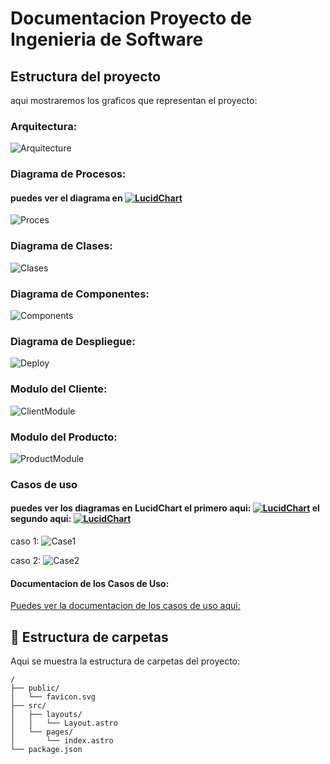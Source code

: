 # Documentacion Proyecto de Ingenieria de Software

## Estructura del proyecto
aqui mostraremos los graficos que representan el proyecto:

### Arquitectura:
![Arquitecture](https://github.com/JosBenites23/ProyectoIs/blob/main/Diagramas%20UML%20Proyecto/diagrama_arquitectura.png)

### Diagrama de Procesos: 
#### puedes ver el diagrama en [![LucidChart](https://cdn-cashy-static-assets.lucidchart.com/lucid/logos/lucidchart.svg)](https://lucid.app/lucidchart/4120330b-bb6f-4a15-b8cc-f2b79ba87c6b/edit?viewport_loc=-485%2C133%2C3928%2C1744%2C0_0&invitationId=inv_466f33f0-9960-4705-b27d-acd4a4a368a8)

![Proces](https://github.com/JosBenites23/ProyectoIs/blob/main/Diagramas%20UML%20Proyecto/Proceso%20cliente.png)


### Diagrama de Clases:
![Clases](https://github.com/JosBenites23/ProyectoIs/blob/main/Diagramas%20UML%20Proyecto/diagrama_clases_compras.png)

### Diagrama de Componentes:
![Components](https://github.com/JosBenites23/ProyectoIs/blob/main/Diagramas%20UML%20Proyecto/diagrama_componentes_compras.png)

### Diagrama de Despliegue:
![Deploy](https://github.com/JosBenites23/ProyectoIs/blob/main/Diagramas%20UML%20Proyecto/diagrama_despliegue.png)

### Modulo del Cliente:
![ClientModule](https://github.com/JosBenites23/ProyectoIs/blob/main/Diagramas%20UML%20Proyecto/modulo_cliente.png)

### Modulo del Producto:
![ProductModule](https://github.com/JosBenites23/ProyectoIs/blob/main/Diagramas%20UML%20Proyecto/modulo_producto.png)

### Casos de uso
#### puedes ver los diagramas en LucidChart el primero aqui: [![LucidChart](https://cdn-cashy-static-assets.lucidchart.com/lucid/logos/lucidchart.svg)](https://lucid.app/lucidchart/1a160f0c-97d4-407c-bf7b-cce763a17a50/edit?invitationId=inv_34048268-465a-4f7b-8761-a1cb317fd7d3) el segundo aqui: [![LucidChart](https://cdn-cashy-static-assets.lucidchart.com/lucid/logos/lucidchart.svg)](https://lucid.app/lucidchart/6339b187-73e0-47e0-ab19-2bcff4a2ec8d/edit?invitationId=inv_1984d9e8-9395-472b-a456-4de593b4ee2c)

caso 1:
![Case1](https://github.com/JosBenites23/ProyectoIs/blob/main/Diagramas%20UML%20Proyecto/Diagrama%20de%20caso%20de%20uso1.png)

caso 2:
![Case2](http://github.com/JosBenites23/ProyectoIs/blob/main/Diagramas%20UML%20Proyecto/Diagrama%20de%20caso%20de%20uso2.png)

#### Documentacion de los Casos de Uso:
[Puedes ver la documentacion de los casos de uso aqui: ](https://docs.google.com/document/d/1OJ_3gKjKhFcdJ-JPGbnOVIQPWgkNZEAAN460cTcZDJU/edit?usp=sharing)

## 🚀 Estructura de carpetas

Aqui se muestra la estructura de carpetas del proyecto:

```text
/
├── public/
│   └── favicon.svg
├── src/
│   ├── layouts/
│   │   └── Layout.astro
│   └── pages/
│       └── index.astro
└── package.json
```

<!-- ## 🧞 Commandos utilizados

All commands are run from the root of the project, from a terminal:

| Command                   | Action                                           |
| :------------------------ | :----------------------------------------------- |
| `npm install`             | Installs dependencies                            |
| `npm run dev`             | Starts local dev server at `localhost:4321`      |
| `npm run build`           | Build your production site to `./dist/`          |
| `npm run preview`         | Preview your build locally, before deploying     |
| `npm run astro ...`       | Run CLI commands like `astro add`, `astro check` |
| `npm run astro -- --help` | Get help using the Astro CLI                     |

## 👀 Want to learn more?

Feel free to check [our documentation](https://docs.astro.build) or jump into our [Discord server](https://astro.build/chat). -->
